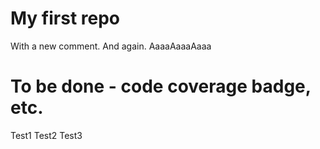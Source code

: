 My first repo
=====
With a new comment.
And again.
AaaaAaaaAaaa
# To be done - code coverage badge, etc.
Test1
Test2
Test3
